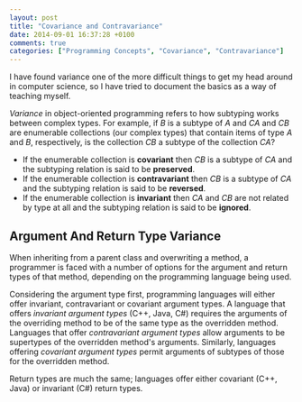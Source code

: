 ```yaml
---
layout: post
title: "Covariance and Contravariance"
date: 2014-09-01 16:37:28 +0100
comments: true
categories: ["Programming Concepts", "Covariance", "Contravariance"]
---
```


I have found variance one of the more difficult things to get my head around in computer science, so I have tried to document the basics as a way of teaching myself.
<!--more-->
*Variance* in object-oriented programming refers to how subtyping works between complex types. For example, if *B* is a subtype of *A* and *CA* and *CB* are enumerable collections (our complex types) that contain items of type *A* and *B*, respectively, is the collection *CB* a subtype of the collection *CA*?

- If the enumerable collection is **covariant** then *CB* is a subtype of *CA* and the subtyping relation is said to be **preserved**.
- If the enumerable collection is **contravariant** then *CB* is a subtype of *CA* and the subtyping relation is said to be **reversed**.
- If the enumerable collection is **invariant** then *CA* and *CB* are not related by type at all and the subtyping relation is said to be **ignored**.

## Argument And Return Type Variance

When inheriting from a parent class and overwriting a method, a programmer is faced with a number of options for the argument and return types of that method, depending on the programming language being used.

Considering the argument type first, programming languages will either offer invariant, contravariant or covariant argument types. A language that offers *invariant argument types* (C++, Java, C#) requires the arguments of the overriding method to be of the same type as the overridden method. Languages that offer *contravariant argument types* allow arguments to be supertypes of the overridden method's arguments. Similarly, languages offering *covariant argument types* permit arguments of subtypes of those for the overridden method.

Return types are much the same; languages offer either covariant (C++, Java) or invariant (C#) return types.
